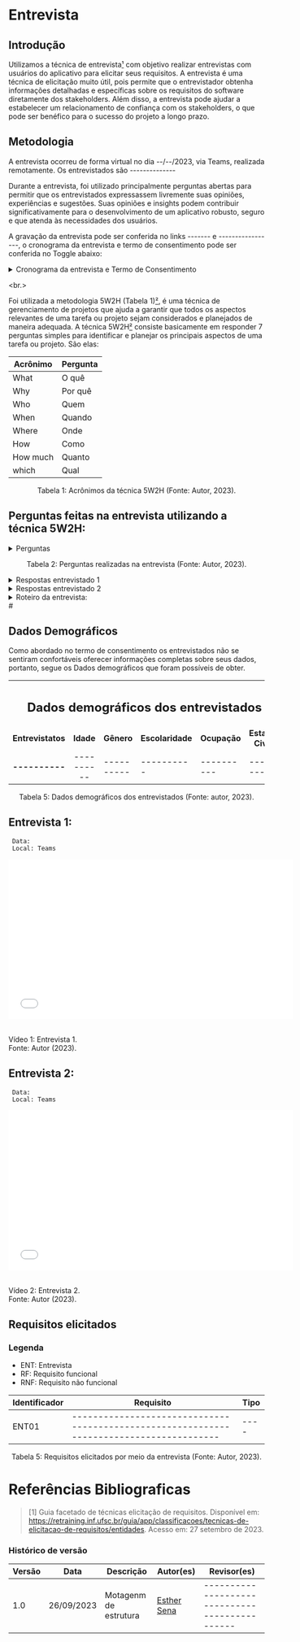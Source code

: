 # Entrevista

## Introdução

Utilizamos a técnica de entrevista[¹](#referencias-bibliograficas) com objetivo realizar entrevistas com usuários do aplicativo para elicitar seus requisitos. A entrevista é uma técnica de elicitação muito útil, pois permite que o entrevistador obtenha informações detalhadas e específicas sobre os requisitos do software diretamente dos stakeholders. Além disso, a entrevista pode ajudar a estabelecer um relacionamento de confiança com os stakeholders, o que pode ser benéfico para o sucesso do projeto a longo prazo.

## Metodologia

A entrevista ocorreu de forma virtual no dia --/--/2023, via Teams, 
realizada remotamente. Os entrevistados são --------------

Durante a entrevista, foi utilizado principalmente perguntas abertas para 
permitir que os entrevistados expressassem livremente suas opiniões, 
experiências e sugestões. Suas opiniões e insights podem contribuir 
significativamente para o desenvolvimento de um aplicativo robusto, seguro e 
que atenda às necessidades dos usuários. 

A gravação da entrevista pode ser conferida no links -------
 e -----------------, o cronograma da entrevista e termo
de consentimento pode ser conferida no Toggle abaixo:

<details>
   <summary>Cronograma da entrevista e Termo de Consentimento</summary>
      <iframe src="" width="100%" height="600" frameborder="0" scrolling="yes"></iframe>
</details>

<br.>

Foi utilizada a metodologia 5W2H (Tabela 1)[²](#referencias-bibliograficas), é uma técnica de gerenciamento de projetos que ajuda a garantir que todos os aspectos relevantes de uma tarefa ou projeto sejam considerados e planejados de maneira adequada. A técnica 5W2H[²](#referencias-bibliograficas) consiste basicamente em responder 7 perguntas simples para identificar e planejar os principais aspectos de uma tarefa ou projeto. São elas:

<center>

| Acrônimo | Pergunta |
| -------- | -------- |
| What     | O quê    |
| Why      | Por quê  |
| Who      | Quem     |
| When     | Quando   |
| Where    | Onde     |
| How      | Como     |
| How much | Quanto   |
| which    | Qual     |
</center>

<div style="text-align: center">
<p> Tabela 1: Acrônimos da técnica 5W2H (Fonte: Autor, 2023).</p>
</div>

## Perguntas feitas na entrevista utilizando a técnica 5W2H:
<details>
   
   <p> Tabela 2 - Perguntas para o aplicatiivo </p> 
   <summary>Perguntas </summary>
   <table>
      <thead>
 <tr>
            <th>Respostas</th>
            <th>Participantes</th>
         </tr>
      </thead>
      <tbody>
           <tr>
            <td>
 How(Como):
            </td>
            <td>

- Como você descreveria sua experiência geral ao usar o aplicativo e-Título para acessar seus dados eleitorais e realizar serviços relacionados à sua situação eleitoral?
- Como você avaliaria a usabilidade do aplicativo e-Título em termos de facilidade de navegação, clareza das informações e acessibilidade?
- Você já teve a necessidade de buscar informações adicionais ou suporte ao usar o aplicativo? Se sim, como foi sua experiência com o suporte ao cliente ou canais de ajuda disponíveis?
            </td>
            </tr>
           <tr>
            <td>
  which (Qual):
            </td>
            <td>
- Quais funcionalidades específicas do aplicativo e-Título você considera mais úteis e por quê? Existem áreas em que o aplicativo poderia ser mais útil para você?
- Em relação à segurança e privacidade dos seus dados pessoais no aplicativo, quais são suas preocupações ou sugestões para melhorias?
            </td>
            </tr>
            <tr>
            <td>
 What (O quê):
            </td>
            <td>
- Considerando os recursos futuros, que funcionalidades ou melhorias você gostaria de ver no aplicativo e-Título para torná-lo ainda mais útil para suas necessidades eleitorais? 
           </td>
           </tr>
            <tr>
            <td>
 When(Quando):
            </td>
            <td>
- Você já encontrou algum desafio ou dificuldade ao usar o e-Título? Se sim, poderia compartilhar alguns exemplos e como você lidou com eles? </td>
         </tr>   
         </tr>
      </tbody>
   </table>
   <div style="text-align: center">
      <p> Fonte: Autoria própria, 2023.</p>
   </div>
</details>
<p style=" text-align: justify">
</p>

<div style="text-align: center">
   <p> Tabela 2: Perguntas realizadas na entrevista (Fonte: Autor, 2023).</p>
</div>

<details>
   <summary>Respostas entrevistado 1</summary>
   <table>
      <thead>
         <tr>
            <th>Questões</th>
            <th>Respostas</th>
         </tr>
      </thead>
      <tbody>
           <tr>
            <td>1. Como você descreveria sua experiência geral ao usar o aplicativo e-Título para acessar seus dados eleitorais e realizar serviços relacionados à sua situação eleitoral?</td>
            <td>""</td>
         </tr>
         <tr>
            <td>2. Quais funcionalidades específicas do aplicativo e-Título você considera mais úteis e por quê? Existem áreas em que o aplicativo poderia ser mais útil para você?  </td>
            <td>""</td>
         </tr>
         <tr>
            <td>3. Você já encontrou algum desafio ou dificuldade ao usar o e-Título? Se sim, poderia compartilhar alguns exemplos e como você lidou com eles?</td>
            <td>""</td>
         </tr>
         <tr>
            <td>4. Em relação à segurança e privacidade dos seus dados pessoais no aplicativo, quais são suas preocupações ou sugestões para melhorias?</td>
            <td>""</td>
         </tr>
         <tr>
            <td>5. Como você avaliaria a usabilidade do aplicativo e-Título em termos de facilidade de navegação, clareza das informações e acessibilidade?</td>
            <td>""</td>
         </tr>
         <tr>
            <td>6. Você já teve a necessidade de buscar informações adicionais ou suporte ao usar o aplicativo? Se sim, como foi sua experiência com o suporte ao cliente ou canais de ajuda disponíveis?</td>
            <td>""</td>
         </tr>
         <tr>
            <td>7. Considerando os recursos futuros, que funcionalidades ou melhorias você gostaria de ver no aplicativo e-Título para torná-lo ainda mais útil para suas necessidades eleitorais?</td>
            <td>""</td>
         </tr>
      </tbody>
   </table>
   <div style="text-align: center">
      <p> Tabela 3: Respostas entrevistado 1 (Fonte: Autor, 2023).</p>
   </div>
</details>
<details>
   <summary>Respostas entrevistado 2</summary>
   <table>
      <thead>
         <tr>
            <th>Questões</th>
            <th>Respostas</th>
         </tr>
      </thead>
      <tbody>
         <tr>
            <td>1. Como você descreveria sua experiência geral ao usar o aplicativo e-Título para acessar seus dados eleitorais e realizar serviços relacionados à sua situação eleitoral?</td>
            <td>""</td>
         </tr>
         <tr>
            <td>2. Quais funcionalidades específicas do aplicativo e-Título você considera mais úteis e por quê? Existem áreas em que o aplicativo poderia ser mais útil para você?  </td>
            <td>""</td>
         </tr>
         <tr>
            <td>3. Você já encontrou algum desafio ou dificuldade ao usar o e-Título? Se sim, poderia compartilhar alguns exemplos e como você lidou com eles?</td>
            <td>""</td>
         </tr>
         <tr>
            <td>4. Em relação à segurança e privacidade dos seus dados pessoais no aplicativo, quais são suas preocupações ou sugestões para melhorias?</td>
            <td>""</td>
         </tr>
         <tr>
            <td>5. Como você avaliaria a usabilidade do aplicativo e-Título em termos de facilidade de navegação, clareza das informações e acessibilidade?</td>
            <td>""</td>
         </tr>
         <tr>
            <td>6. Você já teve a necessidade de buscar informações adicionais ou suporte ao usar o aplicativo? Se sim, como foi sua experiência com o suporte ao cliente ou canais de ajuda disponíveis?</td>
            <td>""</td>
         </tr>
         <tr>
            <td>7. Considerando os recursos futuros, que funcionalidades ou melhorias você gostaria de ver no aplicativo e-Título para torná-lo ainda mais útil para suas necessidades eleitorais?</td>
            <td>""</td>
         </tr>
      </tbody>
   </table>
   <div style="text-align: center">
      <p> Tabela 4: Respostas entrevistado 2 (Fonte: Autor, 2023).</p>
   </div>
</details>
<details>
   <summary>Roteiro da entrevista:</summary>
   <!DOCTYPE html>
   <html>
      <head>
         <title>Entrevista Simplenote</title>
      </head>
      <body>
         <p>Apresentação do Termo de Consentimento...</p>
         <p>Início da gravação...</p><br>
         <h1>Introdução</h1>
         <p>Fulano : Olá, meu nome é --------------
         <h2>Perguntas</h2>
         <p>Ana Beatriz: Qual a frequência de uso do Simplenote no seu dia a dia? E que tipo de notas você geralmente cria?</p>
         <p>Entrevistado: …</p>
         <p>Ana Beatriz: O que você acha mais importante em um aplicativo de notas? E quais funcionalidades você mais utiliza?</p>
         <p>Entrevistado: …</p>
         <p>Ana Beatriz: Por que você utiliza aplicativos de notas? Para trabalho, estudo, projetos pessoais, ou outros fins?</p>
         <p>Entrevistado: ...</p>
         <p>Ana Beatriz: Para quem você geralmente compartilha suas notas? Com colegas de trabalho, amigos, familiares, ou apenas para uso pessoal?</p>
         <p>Entrevistado: ...</p>
         <p>Ana Beatriz: Onde você geralmente cria notas? No trabalho, em casa ou em outros lugares?</p>
         <p>Entrevistado: …</p>
         <p>Ana Beatriz: Quando você geralmente cria notas? Durante o dia, à noite, ou em outros momentos?</p>
         <p>Entrevistado: …</p>
         <p>Ana Beatriz: Como o Simplenote poderia ser melhorado para torná-lo ainda mais útil e prático para você? Quais são as suas sugestões para futuras atualizações?</p>
         <p>Entrevistado: …</p>
         <h2>Encerramento</h2>
         <p>Entrevistador: Muito obrigada por participar da entrevista e pelas suas respostas. Suas respostas foram muito valiosas para o nosso trabalho e com certeza contribuirão para o aprimoramento do e-Titulo. Encerramos aqui a entrevista. Tenha um ótimo dia!</p>
</details>
#

## Dados Demográficos

Como abordado no termo de consentimento os entrevistados não se sentiram confortáveis oferecer informações completas sobre seus dados, portanto, segue os Dados demográficos que foram possíveis de obter.

<table>
    <tr>
        <th style="text-align: center" colspan=6>
            <h2>Dados demográficos dos entrevistados</h2>
        </th>
    </tr>
    <tr>
        <td style="text-align: center"> <b> Entrevistatos </b></td>
        <td style="text-align: center"> <b> Idade </b></td>
        <td style="text-align: center"> <b> Gênero </b></td>
        <td style="text-align: center"> <b> Escolaridade </b></td>
        <td style="text-align: center"> <b> Ocupação </b></td>
        <td style="text-align: center"> <b> Estado Civil </b></td>
    </tr>
    <tr>
        <td style="vertical-align: middle; text-align: center"> <b> ---------- </b></td>
        <td style="vertical-align: middle; text-align: center"> ----------  </td>
        <td> ---------- </td>
        <td> ----------  </td>
        <td> ----------  </td>
        <td> ----------  </td>
    </tr>
  
</table>

<div style="text-align: center">
    <p>
        Tabela 5: Dados demográficos dos entrevistados (Fonte: autor, 2023).
    </p>
</div>

## Entrevista 1:

     Data: 
     Local: Teams

<iframe width="560" height="315" src="--------" title="YouTube video player" frameborder="0" allow="accelerometer; autoplay; clipboard-write; encrypted-media; gyroscope; picture-in-picture; web-share" allowfullscreen></iframe>

<br> Vídeo 1: Entrevista 1. <br> Fonte: Autor (2023).

## Entrevista 2:

     Data: 
     Local: Teams

<iframe width="560" height="315" src="------------" title="YouTube video player" frameborder="0" allow="accelerometer; autoplay; clipboard-write; encrypted-media; gyroscope; picture-in-picture; web-share" allowfullscreen></iframe>
     
<br> Vídeo 2: Entrevista 2. <br> Fonte: Autor (2023).

## Requisitos elicitados

### Legenda

- ENT: Entrevista
- RF: Requisito funcional
- RNF: Requisito não funcional

| Identificador | Requisito                                                                                                                                                                | Tipo |
| ------------- | ------------------------------------------------------------------------------------------------------------------------------------------------------------------------ | ---- |
| ENT01         | ----------------------------------------------------------------------------------------                                                                                 | ---- |


<div style="text-align: center">
<p> Tabela 5: Requisitos elicitados por meio da entrevista (Fonte: Autor, 2023).</p>
</div>

# Referências Bibliograficas

> [1] Guia facetado de técnicas elicitação de requisitos. Disponível em: <https://retraining.inf.ufsc.br/guia/app/classificacoes/tecnicas-de-elicitacao-de-requisitos/entidades>. Acesso em: 27 setembro de 2023.


### Histórico de versão

| Versão | Data       | Descrição                               | Autor(es)   | Revisor(es) |
| ------ | ---------- | --------------------------------------- | ----------- | ----------- |
| 1.0 | 26/09/2023 | Motagenm de estrutura | [Esther Sena](https://github.com/esmsena) | ---------------------------------------------- |
